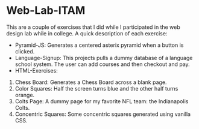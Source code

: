 # Web-Lab-ITAM
This are a couple of exercises that I did while I participated in the web design lab while in college.
A quick description of each exercise:
* Pyramid-JS: Generates a centered asterix pyramid when a button is clicked.
* Language-Signup: This projects pulls a dummy database of a language school system. The user can add courses and then checkout and pay.
* HTML-Exercises:
1. Chess Board: Generates a Chess Board across a blank page.
2. Color Squares: Half the screen turns blue and the other half turns orange.
3. Colts Page: A dummy page for my favorite NFL team: the Indianapolis Colts.
4. Concentric Squares: Some concentric squares generated using vanilla CSS. 
